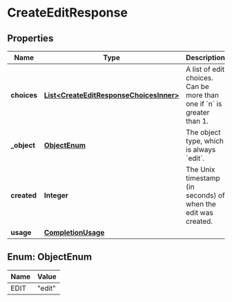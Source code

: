 

# CreateEditResponse


## Properties

| Name | Type | Description | Notes |
|------------ | ------------- | ------------- | -------------|
|**choices** | [**List&lt;CreateEditResponseChoicesInner&gt;**](CreateEditResponseChoicesInner.md) | A list of edit choices. Can be more than one if &#x60;n&#x60; is greater than 1. |  |
|**_object** | [**ObjectEnum**](#ObjectEnum) | The object type, which is always &#x60;edit&#x60;. |  |
|**created** | **Integer** | The Unix timestamp (in seconds) of when the edit was created. |  |
|**usage** | [**CompletionUsage**](CompletionUsage.md) |  |  |



## Enum: ObjectEnum

| Name | Value |
|---- | -----|
| EDIT | &quot;edit&quot; |



